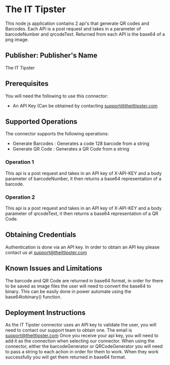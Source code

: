 # The IT Tipster
This node js application contains 2 api's that generate QR codes and Barcodes. Each APi is a post request and takes in a parameter of barcodeNumber and qrcodeText.
Returned from each API is the base64 of a png image. 

## Publisher: Publisher's Name
The IT Tipster

## Prerequisites
You will need the following to use this connector:
* An API Key (Can be obtained by contacting support@theittipster.com

## Supported Operations
The connector supports the following operations:
* Generate Barcodes : Generates a code 128 barcode from a string
* Generate QR Code : Generates a QR Code from a string
### Operation 1
This api is a post request and takes in an API key of X-API-KEY and a body parameter of barcodeNumber, it then returns a base64 representation of a barcode.

### Operation 2
This api is a post request and takes in an API key of X-API-KEY and a body parameter of qrcodeText, it then returns a base64 representation of a QR Code.

## Obtaining Credentials
Authentication is done via an API key. In order to obtain an API key please contact us at support@theittipster.com

## Known Issues and Limitations
The barcode and QR Code are returned in base64 format, in order for there to be saved as image files the user will need to convert the base64 to binary. This can be easily done in power automate using the base64tobinary() function.

## Deployment Instructions
As the IT Tipster connector uses an API key to validate the user, you will need to contact our support team to obtain one. The email is support@theittipster.com
Once you receive your api key, you will need to add it as the connection when selecting our connector.
When using the connector, either the barcodeGenerator or QRCodeGenerator you will need to pass a string to each action in order for them to work. When they work successfully you will get them returned in base64 format.
